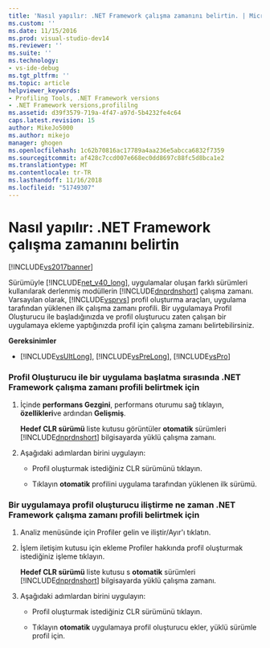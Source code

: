 ```yaml
---
title: 'Nasıl yapılır: .NET Framework çalışma zamanını belirtin. | Microsoft Docs'
ms.custom: ''
ms.date: 11/15/2016
ms.prod: visual-studio-dev14
ms.reviewer: ''
ms.suite: ''
ms.technology:
- vs-ide-debug
ms.tgt_pltfrm: ''
ms.topic: article
helpviewer_keywords:
- Profiling Tools, .NET Framework versions
- .NET Framework versions,profililng
ms.assetid: d39f3579-719a-4f47-a97d-5b4232fe4c64
caps.latest.revision: 15
author: MikeJo5000
ms.author: mikejo
manager: ghogen
ms.openlocfilehash: 1c62b70816ac17789a4aa236e5abcca6832f7359
ms.sourcegitcommit: af428c7ccd007e668ec0dd8697c88fc5d8bca1e2
ms.translationtype: MT
ms.contentlocale: tr-TR
ms.lasthandoff: 11/16/2018
ms.locfileid: "51749307"
---
```

# <a name="how-to-specify-the-net-framework-runtime"></a>Nasıl yapılır: .NET Framework çalışma zamanını belirtin
[!INCLUDE[vs2017banner](../includes/vs2017banner.md)]

Sürümüyle [!INCLUDE[net_v40_long](../includes/net-v40-long-md.md)], uygulamalar oluşan farklı sürümleri kullanılarak derlenmiş modüllerin [!INCLUDE[dnprdnshort](../includes/dnprdnshort-md.md)] çalışma zamanı. Varsayılan olarak, [!INCLUDE[vsprvs](../includes/vsprvs-md.md)] profil oluşturma araçları, uygulama tarafından yüklenen ilk çalışma zamanı profili. Bir uygulamaya Profil Oluşturucu ile başladığınızda ve profil oluşturucu zaten çalışan bir uygulamaya ekleme yaptığınızda profil için çalışma zamanı belirtebilirsiniz.  
  
 **Gereksinimler**  
  
-   [!INCLUDE[vsUltLong](../includes/vsultlong-md.md)], [!INCLUDE[vsPreLong](../includes/vsprelong-md.md)], [!INCLUDE[vsPro](../includes/vspro-md.md)]  
  
### <a name="to-specify-the-net-framework-run-time-to-profile-when-starting-an-application-with-the-profiler"></a>Profil Oluşturucu ile bir uygulama başlatma sırasında .NET Framework çalışma zamanı profili belirtmek için  
  
1.  İçinde **performans Gezgini**, performans oturumu sağ tıklayın, **özellikleri**ve ardından **Gelişmiş**.  
  
     **Hedef CLR sürümü** liste kutusu görüntüler **otomatik** sürümleri [!INCLUDE[dnprdnshort](../includes/dnprdnshort-md.md)] bilgisayarda yüklü çalışma zamanı.  
  
2.  Aşağıdaki adımlardan birini uygulayın:  
  
    -   Profil oluşturmak istediğiniz CLR sürümünü tıklayın.  
  
    -   Tıklayın **otomatik** profilini uygulama tarafından yüklenen ilk sürümü.  
  
### <a name="to-specify-the-net-framework-run-time-to-profile-when-attaching-the-profiler-to-an-application"></a>Bir uygulamaya profil oluşturucu iliştirme ne zaman .NET Framework çalışma zamanı profili belirtmek için  
  
1.  Analiz menüsünde için Profiler gelin ve iliştir/Ayır'ı tıklatın.  
  
2.  İşlem iletişim kutusu için ekleme Profiler hakkında profil oluşturmak istediğiniz işleme tıklayın.  
  
     **Hedef CLR sürümü** liste kutusu s **otomatik** sürümleri [!INCLUDE[dnprdnshort](../includes/dnprdnshort-md.md)] bilgisayarda yüklü çalışma zamanı.  
  
3.  Aşağıdaki adımlardan birini uygulayın:  
  
    -   Profil oluşturmak istediğiniz CLR sürümünü tıklayın.  
  
    -   Tıklayın **otomatik** uygulamaya profil oluşturucu ekler, yüklü sürümle profil için.



